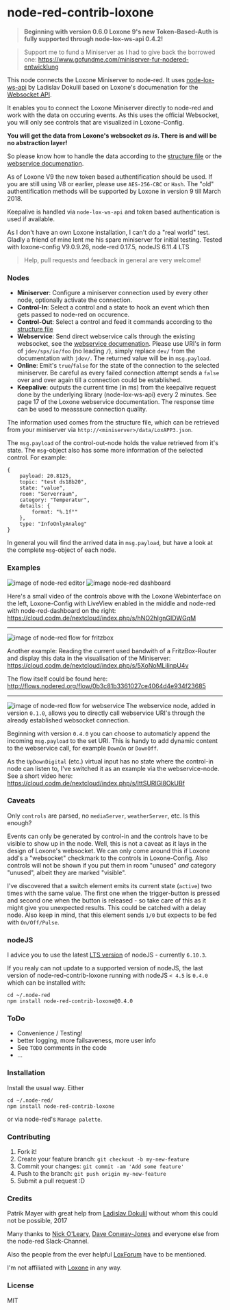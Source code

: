 # node-red-contrib-loxone

> **Beginning with version 0.6.0 Loxone 9's new Token-Based-Auth is fully supported through node-lox-ws-api 0.4.2!**  

> Support me to fund a Miniserver as I had to give back the borrowed one: https://www.gofundme.com/miniserver-fur-nodered-entwicklung

This node connects the Loxone Miniserver to node-red. It uses [node-lox-ws-api](https://github.com/alladdin/node-lox-ws-api) 
by Ladislav Dokulil based on Loxone's documenation for the [Websocket API](https://www.loxone.com/dede/wp-content/uploads/sites/2/2016/08/0900_Communicating-with-the-Miniserver.pdf).

It enables you to connect the Loxone Miniserver directly to node-red and work with the data
on occuring events. As this uses the official Websocket, you will only see controls that are 
visualized in Loxone-Config. 

**You will get the data from Loxone's websocket _as is_. There is and will be no abstraction layer!**

So please know how to handle the data according to the [structure file](https://www.loxone.com/dede/wp-content/uploads/sites/2/2016/08/loxone-structure-file.pdf?x48792) 
or the [webservice documenation](https://www.loxone.com/enen/kb/web-services/).

As of Loxone V9 the new token based authentification should be used. If you are still using V8 or earlier, please use `AES-256-CBC` or 
`Hash`. The "old" authentification methods will be supported by Loxone in version 9 till March 2018.

Keepalive is handled via `node-lox-ws-api` and token based authentication is used if available.

As I don't have an own Loxone installation, I can't do a "real world" test. Gladly a friend of mine lent me his spare miniserver for initial testing.
Tested with loxone-config V9.0.9.26, node-red 0.17.5, nodeJS 6.11.4 LTS

> Help, pull requests and feedback in general are very welcome!

### Nodes
* **Miniserver**: Configure a miniserver connection used by every other node, optionally activate the connection.
* **Control-In**: Select a control and a state to hook an event which then gets passed to node-red on occurence.
* **Control-Out**: Select a control and feed it commands according to the [structure file](https://www.loxone.com/dede/wp-content/uploads/sites/2/2016/08/loxone-structure-file.pdf?x48792)
* **Webservice**: Send direct webservice calls through the existing websocket, see the [webservice documenation](https://www.loxone.com/enen/kb/web-services/). 
Please use URI's in form of `jdev/sps/io/foo` (no leading `/`), simply replace `dev/` from the documentation with `jdev/`. The returned
value will be in `msg.payload`.
* **Online**: Emit's `true`/`false` for the state of the connection to the selected miniserver. Be careful as every failed 
connection attempt sends a `false` over and over again till a connection could be established.
* **Keepalive**: outputs the current time (in ms) from the keepalive request done by the underlying library (node-lox-ws-api) 
every 2 minutes. See page 17 of the Loxone webservice documentation. The response time can be used to measssure connection 
quality.

The information used comes from the structure file, which can be retrieved from your miniserver via `http://<miniserver>/data/LoxAPP3.json`.

The `msg.payload` of the control-out-node holds the value retrieved from it's state. The `msg`-object also has some more information of
the selected control. For example:

    {
        payload: 20.8125,
        topic: "test ds18b20",
        state: "value",
        room: "Serverraum",
        category: "Temperatur",
        details: {
            format: "%.1f°"
        },
        type: "InfoOnlyAnalog"
    }

In general you will find the arrived data in `msg.payload`, but have a look at the complete `msg`-object of each node.
    
### Examples

![image of node-red editor](https://github.com/codmpm/node-red-contrib-loxone/blob/master/node-red-contrib-loxone-editor.png?raw=true)
![image node-red dashboard](https://github.com/codmpm/node-red-contrib-loxone/blob/master/node-red-contrib-loxone-dashboard.png?raw=true)

Here's a small video of the controls above with the Loxone Webinterface on the left, Loxone-Config with LiveView enabled in the 
middle and node-red with node-red-dashboard on the right: https://cloud.codm.de/nextcloud/index.php/s/hNO2hIgnGIDWGqM

--- 

![image of node-red flow for fritzbox](https://github.com/codmpm/node-red-contrib-loxone/blob/master/node-red-contrib-loxone-demo-fritz.png?raw=true)
  
Another example: Reading the current used bandwith of a FritzBox-Router and display 
this data in the visualisation of the Miniserver:  https://cloud.codm.de/nextcloud/index.php/s/5XoNoMLilinpU4v
    
The flow itself could be found here: http://flows.nodered.org/flow/0b3c81b3361027ce4064d4e934f23685    

---

![image of node-red flow for webservice](https://github.com/codmpm/node-red-contrib-loxone/blob/master/node-red-contrib-loxone-webservice.png?raw=true)
The webservice node, added in version `0.1.0`, allows you to directly call webservice URI's through the already 
established websocket connection.

Beginning with version `0.4.0` you can choose to automaticly append the incoming `msg.payload` to the set URI. 
This is handy to add dynamic content to the webservice call, for example `DownOn` or `DownOff`.

As the `UpDownDigital` (etc.) virtual input has no state where the control-in node can listen to, I've switched it as 
an example via the webservice-node. See a short video here: https://cloud.codm.de/nextcloud/index.php/s/IttSURIGl8OkUBf


### Caveats
Only `controls` are parsed, no `mediaServer`, `weatherServer`, etc. Is this enough? 

Events can only be generated by control-in and the controls have to be visible to show up in the node. 
Well, this is not a caveat as it lays in the design of Loxone's websocket. 
We can only come around this if Loxone add's a "websocket" checkmark to the controls in Loxone-Config.
Also controls will not be shown if you put them in room "unused" _and_ category "unused", albeit they
are marked "visible".

I've discovered that a switch element emits its current state (`active`) two times with the same value.
The first one when the trigger-button is pressed and second one when the button is released - so 
take care of this as it might give you unexpected results. This could be catched with a delay node.
Also keep in mind, that this element sends `1/0` but expects to be fed with `On/Off/Pulse`.

### nodeJS
I advice you to use the latest [LTS version](https://github.com/nodejs/LTS) of nodeJS - currently `6.10.3`.

If you realy can not update to a supported version of nodeJS, the last version of node-red-contrib-loxone running with 
nodeJS `< 4.5` is `0.4.0` which can be installed with:

    cd ~/.node-red
    npm install node-red-contrib-loxone@0.4.0

### ToDo 
* Convenience / Testing!
* better logging, more failsaveness, more user info
* See `TODO` comments in the code
* ...

### Installation
Install the usual way. Either

    cd ~/.node-red/
    npm install node-red-contrib-loxone
    
or via node-red's `Manage palette`.

### Contributing

1. Fork it!
2. Create your feature branch: `git checkout -b my-new-feature`
3. Commit your changes: `git commit -am 'Add some feature'`
4. Push to the branch: `git push origin my-new-feature`
5. Submit a pull request :D

### Credits
Patrik Mayer with great help from [Ladislav Dokulil](https://github.com/alladdin) without whom this could not be possible, 2017 

Many thanks to [Nick O'Leary](https://github.com/knolleary), [Dave Conway-Jones](https://github.com/dceejay/)
 and everyone else from the node-red Slack-Channel. 

Also the people from the ever helpful [LoxForum](https://www.loxforum.com/) have to be mentioned.

I'm not affiliated with [Loxone](https://www.loxone.com/) in any way.


### License
MIT

